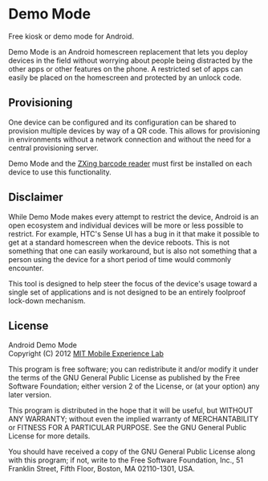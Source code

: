 Demo Mode
=========

Free kiosk or demo mode for Android.

Demo Mode is an Android homescreen replacement that lets you deploy devices in
the field without worrying about people being distracted by the other apps or
other features on the phone. A restricted set of apps can easily be placed on
the homescreen and protected by an unlock code.

Provisioning
------------

One device can be configured and its configuration can be shared to provision
multiple devices by way of a QR code. This allows for provisioning in
environments without a network connection and without the need for a central
provisioning server.

Demo Mode and the [ZXing barcode reader][zxing] must first be installed on each
device to use this functionality.

Disclaimer
----------

While Demo Mode makes every attempt to restrict the device, Android is an open
ecosystem and individual devices will be more or less possible to restrict. For
example, HTC's Sense UI has a bug in it that make it possible to get at a
standard homescreen when the device reboots. This is not something that one can
easily workaround, but is also not something that a person using the device
for a short period of time would commonly encounter.

This tool is designed to help steer the focus of the device's usage toward a
single set of applications and is not designed to be an entirely foolproof
lock-down mechanism.

License
-------
Android Demo Mode  
Copyright (C) 2012 [MIT Mobile Experience Lab][mel]

This program is free software; you can redistribute it and/or
modify it under the terms of the GNU General Public License
as published by the Free Software Foundation; either version 2
of the License, or (at your option) any later version.

This program is distributed in the hope that it will be useful,
but WITHOUT ANY WARRANTY; without even the implied warranty of
MERCHANTABILITY or FITNESS FOR A PARTICULAR PURPOSE.  See the
GNU General Public License for more details.

You should have received a copy of the GNU General Public License
along with this program; if not, write to the Free Software
Foundation, Inc., 51 Franklin Street, Fifth Floor, Boston, MA  02110-1301, USA.

[zxing]: http://code.google.com/p/zxing/
[mel]: http://mobile.mit.edu/
